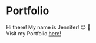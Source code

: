 # Portfolio

Hi there! My name is Jennifer! 😊 👋 <br>
Visit my Portfolio <a href="https://yang-jennifer.web.app/">here!</a>
